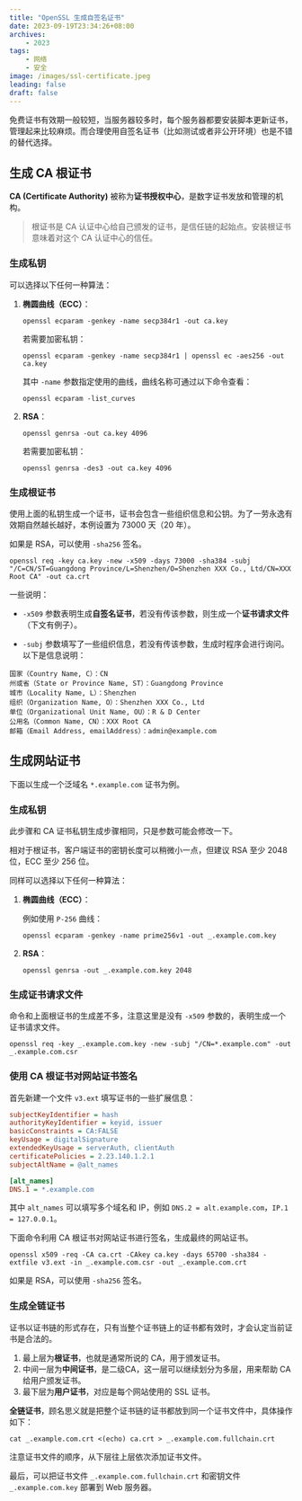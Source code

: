 ```yaml
---
title: "OpenSSL 生成自签名证书"
date: 2023-09-19T23:34:26+08:00
archives: 
    - 2023
tags:
    - 网络
    - 安全
image: /images/ssl-certificate.jpeg
leading: false
draft: false
---
```


免费证书有效期一般较短，当服务器较多时，每个服务器都要安装脚本更新证书，管理起来比较麻烦。而合理使用自签名证书（比如测试或者非公开环境）也是不错的替代选择。

## 生成 CA 根证书

**CA (Certificate Authority)** 被称为**证书授权中心**，是数字证书发放和管理的机构。

> 根证书是 CA 认证中心给自己颁发的证书，是信任链的起始点。安装根证书意味着对这个 CA 认证中心的信任。

### 生成私钥

可以选择以下任何一种算法：

1. **椭圆曲线（ECC）**：

    ```shell
    openssl ecparam -genkey -name secp384r1 -out ca.key
    ```

    若需要加密私钥：

    ```shell
    openssl ecparam -genkey -name secp384r1 | openssl ec -aes256 -out ca.key
    ```

    其中 `-name` 参数指定使用的曲线，曲线名称可通过以下命令查看：

    ```shell
    openssl ecparam -list_curves
    ```

2. **RSA**：

    ```shell
    openssl genrsa -out ca.key 4096
    ```

    若需要加密私钥：

    ```shell
    openssl genrsa -des3 -out ca.key 4096
    ```

### 生成根证书

使用上面的私钥生成一个证书，证书会包含一些组织信息和公钥。为了一劳永逸有效期自然越长越好，本例设置为 73000 天（20 年）。

如果是 RSA，可以使用 `-sha256` 签名。

```shell
openssl req -key ca.key -new -x509 -days 73000 -sha384 -subj "/C=CN/ST=Guangdong Province/L=Shenzhen/O=Shenzhen XXX Co., Ltd/CN=XXX Root CA" -out ca.crt
```

一些说明：

- `-x509` 参数表明生成**自签名证书**，若没有传该参数，则生成一个**证书请求文件**（下文有例子）。

- `-subj` 参数填写了一些组织信息，若没有传该参数，生成时程序会进行询问。以下是信息说明：

```
国家（Country Name, C）：CN
州或省（State or Province Name, ST）：Guangdong Province
城市（Locality Name, L）：Shenzhen
组织（Organization Name, O）：Shenzhen XXX Co., Ltd
单位（Organizational Unit Name, OU）：R & D Center
公用名（Common Name, CN）：XXX Root CA
邮箱（Email Address, emailAddress）：admin@example.com
```

## 生成网站证书

下面以生成一个泛域名 `*.example.com` 证书为例。

### 生成私钥

此步骤和 CA 证书私钥生成步骤相同，只是参数可能会修改一下。

相对于根证书，客户端证书的密钥长度可以稍微小一点，但建议 RSA 至少 2048 位，ECC 至少 256 位。

同样可以选择以下任何一种算法：

1. **椭圆曲线（ECC）**：

    例如使用 `P-256` 曲线：

    ```shell
    openssl ecparam -genkey -name prime256v1 -out _.example.com.key
    ```

2. **RSA**：

    ```shell
    openssl genrsa -out _.example.com.key 2048
    ```

### 生成证书请求文件

命令和上面根证书的生成差不多，注意这里是没有 `-x509` 参数的，表明生成一个证书请求文件。

```shell
openssl req -key _.example.com.key -new -subj "/CN=*.example.com" -out _.example.com.csr
```

### 使用 CA 根证书对网站证书签名

首先新建一个文件 `v3.ext` 填写证书的一些扩展信息：

```ini
subjectKeyIdentifier = hash
authorityKeyIdentifier = keyid, issuer
basicConstraints = CA:FALSE
keyUsage = digitalSignature
extendedKeyUsage = serverAuth, clientAuth
certificatePolicies = 2.23.140.1.2.1
subjectAltName = @alt_names

[alt_names]
DNS.1 = *.example.com
```

其中 `alt_names` 可以填写多个域名和 IP，例如 `DNS.2 = alt.example.com`，`IP.1 = 127.0.0.1`。

下面命令利用 CA 根证书对网站证书进行签名，生成最终的网站证书。

```shell
openssl x509 -req -CA ca.crt -CAkey ca.key -days 65700 -sha384 -extfile v3.ext -in _.example.com.csr -out _.example.com.crt
```

如果是 RSA，可以使用 `-sha256` 签名。

### 生成全链证书

证书以证书链的形式存在，只有当整个证书链上的证书都有效时，才会认定当前证书是合法的。 

1. 最上层为**根证书**，也就是通常所说的 CA，用于颁发证书。
2. 中间一层为**中间证书**，是二级CA，这一层可以继续划分为多层，用来帮助 CA 给用户颁发证书。
3. 最下层为**用户证书**，对应是每个网站使用的 SSL 证书。

**全链证书**，顾名思义就是把整个证书链的证书都放到同一个证书文件中，具体操作如下：

```shell
cat _.example.com.crt <(echo) ca.crt > _.example.com.fullchain.crt
```

注意证书文件的顺序，从下层往上层依次添加证书文件。

最后，可以把证书文件 `_.example.com.fullchain.crt` 和密钥文件 `_.example.com.key` 部署到 Web 服务器。
